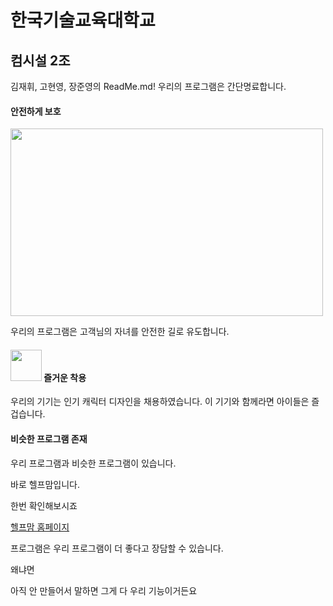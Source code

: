 한국기술교육대학교 
===================
컴시설 2조
------------------

김재휘, 고현영, 장준영의 ReadMe.md!
우리의  프로그램은 간단명료합니다.

#### <i class="icon-file"></i> 안전하게 보호
<img src="http://cfile21.uf.tistory.com/image/2376864752CA2BF4303A2F" width=500px height=300px>

우리의 프로그램은 고객님의 자녀를 안전한 길로 유도합니다.

#### <img src="http://cfile5.uf.tistory.com/image/2701884154DD584416BCCD" width=50px height=50px> 즐거운 착용

우리의 기기는 인기 캐릭터 디자인을 채용하였습니다. 
이 기기와 함께라면 아이들은 즐겁습니다.


#### <i class="icon-pencil"></i> 비슷한 프로그램 존재

우리 프로그램과 비슷한 프로그램이 있습니다.

바로 헬프맘입니다.

한번 확인해보시죠 

<a href="http://helpmom.kr/main"> 헬프맘 홈페이지</a>


프로그램은 우리 프로그램이 더 좋다고 장담할 수 있습니다.

왜냐면

아직 안 만들어서 말하면 그게 다 우리 기능이거든요